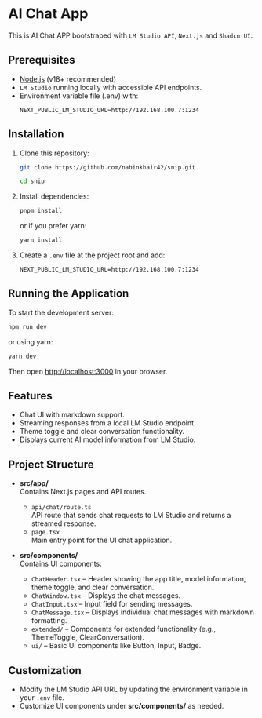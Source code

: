 
# AI Chat App
This is AI Chat APP bootstraped with `LM Studio API`, `Next.js` and `Shadcn UI`.

## Prerequisites

- [Node.js](https://nodejs.org/) (v18+ recommended)
- `LM Studio` running locally with accessible API endpoints.
- Environment variable file (.env) with:
  ```env
  NEXT_PUBLIC_LM_STUDIO_URL=http://192.168.100.7:1234
  ```

## Installation

1. Clone this repository:
   ```bash
   git clone https://github.com/nabinkhair42/snip.git
   ```
   ```bash
   cd snip
   ```

2. Install dependencies:
   ```bash
   pnpm install
   ```
   or if you prefer yarn:
   ```bash
   yarn install
   ```

3. Create a `.env` file at the project root and add:
   ```env
   NEXT_PUBLIC_LM_STUDIO_URL=http://192.168.100.7:1234
   ```

## Running the Application

To start the development server:
```bash
npm run dev
```
or using yarn:
```bash
yarn dev
```

Then open [http://localhost:3000](http://localhost:3000) in your browser.

## Features

- Chat UI with markdown support.
- Streaming responses from a local LM Studio endpoint.
- Theme toggle and clear conversation functionality.
- Displays current AI model information from LM Studio.

## Project Structure

- **src/app/**  
  Contains Next.js pages and API routes.
  - `api/chat/route.ts`  
    API route that sends chat requests to LM Studio and returns a streamed response.
  - `page.tsx`  
    Main entry point for the UI chat application.

- **src/components/**  
  Contains UI components:
  - `ChatHeader.tsx` – Header showing the app title, model information, theme toggle, and clear conversation.
  - `ChatWindow.tsx` – Displays the chat messages.
  - `ChatInput.tsx` – Input field for sending messages.
  - `ChatMessage.tsx` – Displays individual chat messages with markdown formatting.
  - `extended/` – Components for extended functionality (e.g., ThemeToggle, ClearConversation).
  - `ui/` – Basic UI components like Button, Input, Badge.

## Customization

- Modify the LM Studio API URL by updating the environment variable in your `.env` file.
- Customize UI components under **src/components/** as needed.

